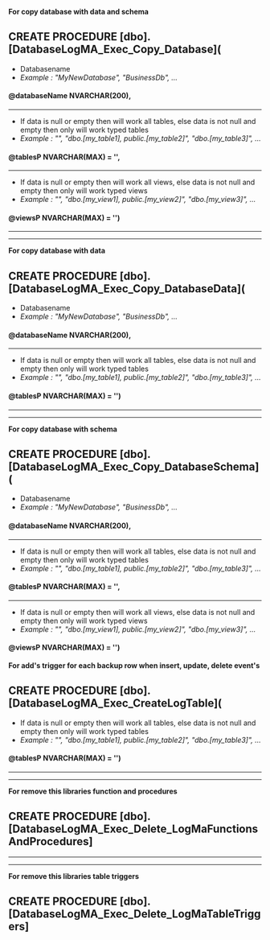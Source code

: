 **For copy database with data and schema**

## CREATE PROCEDURE [dbo].[DatabaseLogMA_Exec_Copy_Database](

+ Databasename
+ *Example : "MyNewDatabase", "BusinessDb", ...*

#### @databaseName NVARCHAR(200), 

---------------

+ If data is null or empty then will work all tables, else data is not null and empty then only will work typed tables
+ *Example : "", "dbo.[my_table1], public.[my_table2]", "dbo.[my_table3]", ...*

#### @tablesP NVARCHAR(MAX) = '',

---------------

+ If data is null or empty then will work all views, else data is not null and empty then only will work typed views
+ *Example : "", "dbo.[my_view1], public.[my_view2]", "dbo.[my_view3]", ...*

#### @viewsP NVARCHAR(MAX) = '')

---------------
---------------

**For copy database with data**

## CREATE PROCEDURE [dbo].[DatabaseLogMA_Exec_Copy_DatabaseData](

+ Databasename
+ *Example : "MyNewDatabase", "BusinessDb", ...*

#### @databaseName NVARCHAR(200), 

---------------

+ If data is null or empty then will work all tables, else data is not null and empty then only will work typed tables
+ *Example : "", "dbo.[my_table1], public.[my_table2]", "dbo.[my_table3]", ...*

#### @tablesP NVARCHAR(MAX) = '')

---------------
---------------

**For copy database with schema**

## CREATE PROCEDURE [dbo].[DatabaseLogMA_Exec_Copy_DatabaseSchema](

+ Databasename
+ *Example : "MyNewDatabase", "BusinessDb", ...*

#### @databaseName NVARCHAR(200), 

---------------

+ If data is null or empty then will work all tables, else data is not null and empty then only will work typed tables
+ *Example : "", "dbo.[my_table1], public.[my_table2]", "dbo.[my_table3]", ...*

#### @tablesP NVARCHAR(MAX) = '',

---------------

+ If data is null or empty then will work all views, else data is not null and empty then only will work typed views
+ *Example : "", "dbo.[my_view1], public.[my_view2]", "dbo.[my_view3]", ...*

#### @viewsP NVARCHAR(MAX) = '')
	
**For add's trigger for each backup row when insert, update, delete event's**

## CREATE PROCEDURE [dbo].[DatabaseLogMA_Exec_CreateLogTable](

+ If data is null or empty then will work all tables, else data is not null and empty then only will work typed tables
+ *Example : "", "dbo.[my_table1], public.[my_table2]", "dbo.[my_table3]", ...*


#### @tablesP NVARCHAR(MAX) = '')
	
---------------
---------------

**For remove this libraries function and procedures**

## CREATE PROCEDURE [dbo].[DatabaseLogMA_Exec_Delete_LogMaFunctionsAndProcedures]

---------------
---------------

**For remove this libraries table triggers**

## CREATE PROCEDURE [dbo].[DatabaseLogMA_Exec_Delete_LogMaTableTriggers]
